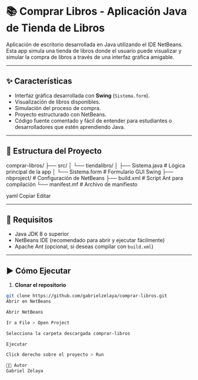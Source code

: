# 📚 Comprar Libros - Aplicación Java de Tienda de Libros

Aplicación de escritorio desarrollada en Java utilizando el IDE NetBeans. Esta app simula una tienda de libros donde el usuario puede visualizar y simular la compra de libros a través de una interfaz gráfica amigable.

---

## ✨ Características

- Interfaz gráfica desarrollada con **Swing** (`Sistema.form`).
- Visualización de libros disponibles.
- Simulación del proceso de compra.
- Proyecto estructurado con NetBeans.
- Código fuente comentado y fácil de entender para estudiantes o desarrolladores que estén aprendiendo Java.

---

## 📁 Estructura del Proyecto

comprar-libros/
├── src/
│ └── tiendalibro/
│ ├── Sistema.java # Lógica principal de la app
│ └── Sistema.form # Formulario GUI Swing
├── nbproject/ # Configuración de NetBeans
├── build.xml # Script Ant para compilación
└── manifest.mf # Archivo de manifiesto

yaml
Copiar
Editar

---

## 🧩 Requisitos

- Java JDK 8 o superior
- NetBeans IDE (recomendado para abrir y ejecutar fácilmente)
- Apache Ant (opcional, si deseas compilar con `build.xml`)

---

## ▶️ Cómo Ejecutar

1. **Clonar el repositorio**
```bash
git clone https://github.com/gabrielzelaya/comprar-libros.git
Abrir en NetBeans

Abrir NetBeans

Ir a File > Open Project

Selecciona la carpeta descargada comprar-libros

Ejecutar

Click derecho sobre el proyecto > Run

👨‍💻 Autor
Gabriel Zelaya
